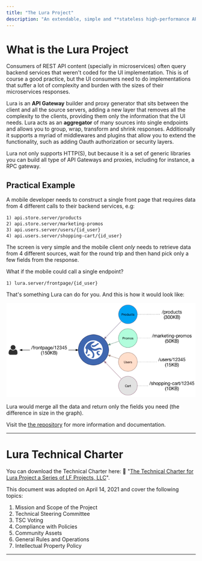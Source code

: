 ```yaml
---
title: "The Lura Project"
description: "An extendable, simple and **stateless high-performance API Gateway framework** designed for both cloud-native and on-prem setups"
---
```


# What is the Lura Project

Consumers of REST API content (specially in microservices) often query backend services that weren't coded for the UI implementation. This is of course a good practice, but the UI consumers need to do implementations that suffer a lot of complexity and burden with the sizes of their microservices responses.

Lura is an **API Gateway** builder and proxy generator that sits between the client and all the source servers, adding a new layer that removes all the complexity to the clients, providing them only the information that the UI needs. Lura acts as an **aggregator** of many sources into single endpoints and allows you to group, wrap, transform and shrink responses. Additionally it supports a myriad of middlewares and plugins that allow you to extend the functionality, such as adding Oauth authorization or security layers.

Lura not only supports HTTP(S), but because it is a set of generic libraries you can build all type of API Gateways and proxies, including for instance, a RPC gateway.

## Practical Example

A mobile developer needs to construct a single front page that requires data from 4 different calls to their backend services, e.g:

    1) api.store.server/products
    2) api.store.server/marketing-promos
    3) api.users.server/users/{id_user}
    4) api.users.server/shopping-cart/{id_user}

The screen is very simple and the mobile client _only_ needs to retrieve data from 4 different sources, wait for the round trip and then hand pick only a few fields from the response.

What if the mobile could call a single endpoint?

    1) lura.server/frontpage/{id_user}

That's something Lura can do for you. And this is how it would look like:

![Gateway](images/docs/lura-gateway.png)

Lura would merge all the data and return only the fields you need (the difference in size in the graph).

Visit the [the repository](https://github.com/luraproject/lura) for more information and documentation.

---

# Lura Technical Charter

You can download the Technical Charter here: 📄 "[The Technical Charter for Lura Project a Series of LF Projects, LLC](/pdf/Lura-Technical-Charter-v1.pdf)".

This document was adopted on April 14, 2021 and cover the following topics:

1. Mission and Scope of the Project
2. Technical Steering Committee
3. TSC Voting
4. Compliance with Policies
5. Community Assets
6. General Rules and Operations
7. Intellectual Property Policy

---
